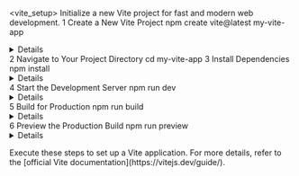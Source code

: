 <vite_setup>
  <instructions>
    <title>How to Set Up a Basic Vite App</title>
    <description>Initialize a new Vite project for fast and modern web development.</description>
    <steps>
      <step>
        <number>1</number>
        <description>Create a New Vite Project</description>
        <action>
          <command>npm create vite@latest my-vite-app</command>
        </action>
        <details>
          <item>Runs the Vite CLI to scaffold a new project.</item>
          <item>Replace `my-vite-app` with your desired project name.</item>
          <item>Follow the prompts to select your framework (e.g., React, Vue, Svelte).</item>
        </details>
      </step>
      <step>
        <number>2</number>
        <description>Navigate to Your Project Directory</description>
        <action>
          <command>cd my-vite-app</command>
        </action>
      </step>
      <step>
        <number>3</number>
        <description>Install Dependencies</description>
        <action>
          <command>npm install</command>
        </action>
        <details>
          <item>Installs all required dependencies specified in the `package.json` file.</item>
        </details>
      </step>
      <step>
        <number>4</number>
        <description>Start the Development Server</description>
        <action>
          <command>npm run dev</command>
        </action>
        <details>
          <item>Launches the development server.</item>
          <item>By default, the application will be accessible at [http://localhost:5173](http://localhost:5173).</item>
        </details>
      </step>
      <step>
        <number>5</number>
        <description>Build for Production</description>
        <action>
          <command>npm run build</command>
        </action>
        <details>
          <item>Bundles the application for production deployment.</item>
          <item>Outputs the production-ready files to the `dist` directory.</item>
        </details>
      </step>
      <step>
        <number>6</number>
        <description>Preview the Production Build</description>
        <action>
          <command>npm run preview</command>
        </action>
        <details>
          <item>Serves the production build locally for testing.</item>
          <item>By default, it runs at [http://localhost:4173](http://localhost:4173).</item>
        </details>
      </step>
    </steps>
  </instructions>
  
  <execution>
    <prompt>Execute these steps to set up a Vite application. For more details, refer to the [official Vite documentation](https://vitejs.dev/guide/).</prompt>
  </execution>
</vite_setup>
